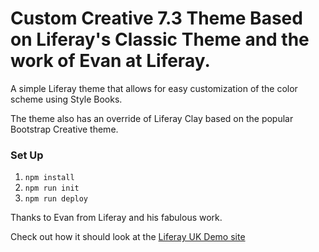 # Custom Creative 7.3 Theme Based on Liferay's Classic Theme and the work of Evan at Liferay. 

A simple Liferay theme that allows for easy customization of the color scheme using Style Books.

The theme also has an override of Liferay Clay based on the popular Bootstrap Creative theme.

### Set Up

1. `npm install`
2. `npm run init`
3. `npm run deploy`

Thanks to Evan from Liferay and his fabulous work.

Check out how it should look at the [Liferay UK Demo site](https://demo2.liferayuk.com)